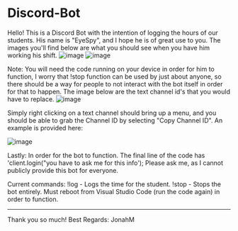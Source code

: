# Discord-Bot
Hello!
This is a Discord Bot with the intention of logging the hours of our students. His name is "EyeSpy", and I hope he is of great use to you. 
The images you'll find below are what you should see when you have him working his shift. 
![image](https://github.com/JoMiras/Discord-Bot/assets/132711477/5bb0357b-c9df-456a-be85-7e084547a8ff)
![image](https://github.com/JoMiras/Discord-Bot/assets/132711477/5e1385d6-7be5-484e-a77f-4df545ea8a15)

  Note:
You will need the code running on your device in order for him to function, I worry that !stop function can be used by just about anyone, so there should be a way for people 
to not interact with the bot itself in order for that to happen. 
The image below are the text channel id's that you would have to replace. 
![image](https://github.com/JoMiras/Discord-Bot/assets/132711477/6296f288-1b5a-4179-988b-9d19d65db34e)

Simply right clicking on a text channel should bring up a menu, and you should be able to grab the Channel ID by selecting "Copy Channel ID". An example is provided here:

![image](https://github.com/JoMiras/Discord-Bot/assets/132711477/2788fc86-429f-494c-9e77-4f8e53761055)

Lastly: 
In order for the bot to function. The final line of the code has 'client.login("you have to ask me for this info');
Please ask me, as I cannot publicly provide this bot for everyone. 


Current commands:
!log - Logs the time for the student. 
!stop - Stops the bot entirely. Must reboot from Visual Studio Code (run the code again) in order to function. 

-------------------------------------------------------------------------------------------------------------------------------------------------------------------------------

Thank you so much!
Best Regards:
  JonahM
